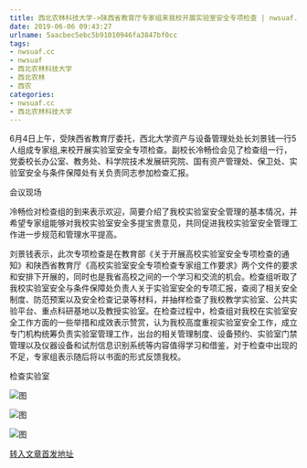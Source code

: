 ```yaml
---
title: 西北农林科技大学->陕西省教育厅专家组来我校开展实验室安全专项检查 | nwsuaf.cc
date: 2019-06-06 09:43:27
urlname: 5aacbec5ebc5b91010946fa3847bf0cc
tags: 
- nwsuaf.cc
- nwsuaf
- 西北农林科技大学
- 西北农林
- 西农
categories:
- nwsuaf.cc
- 西北农林科技大学
---
```



6月4日上午，受陕西省教育厅委托，西北大学资产与设备管理处处长刘景钱一行5人组成专家组,来校开展实验室安全专项检查。副校长冷畅俭会见了检查组一行，党委校长办公室、教务处、科学院技术发展研究院、国有资产管理处、保卫处、实验室安全与条件保障处有关负责同志参加检查汇报。

会议现场

冷畅俭对检查组的到来表示欢迎，简要介绍了我校实验室安全管理的基本情况，并希望专家组能够对我校实验室安全多提宝贵意见，共同促进我校实验室安全管理工作进一步规范和管理水平提高。

刘景钱表示，此次专项检查是在教育部《关于开展高校实验室安全专项检查的通知》和陕西省教育厅《高校实验室安全专项检查专家组工作要求》两个文件的要求和安排下开展的，同时也是我省高校之间的一个学习和交流的机会。检查组听取了我校实验室安全与条件保障处负责人关于实验室安全的专项汇报，查阅了相关安全制度、防范预案以及安全检查记录等材料，并抽样检查了我校教学实验室、公共实验平台、重点科研基地以及教授实验室。在检查过程中，检查组对我校在实验室安全工作方面的一些举措和成效表示赞赏，认为我校高度重视实验室安全工作，成立专门机构统筹负责实验室管理工作，出台的相关管理制度、设备预约、实验室门禁管理以及仪器设备和试剂信息识别系统等内容值得学习和借鉴，对于检查中出现的不足，专家组表示随后将以书面的形式反馈我校。

检查实验室



![图](https://news.nwsuaf.edu.cn/images/content/2019-06/20190605100043598199.jpg)

![图](https://news.nwsuaf.edu.cn/images/content/2019-06/20190605100036031041.jpg)

![图](https://news.nwsuaf.edu.cn/images/content/2019-06/20190605095821326977.jpg)

[转入文章首发地址](https://news.nwsuaf.edu.cn/xnxw/90054.htm)